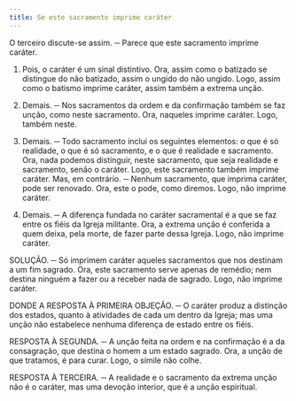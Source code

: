 ```yaml
---
title: Se este sacramento imprime caráter
---
```


O terceiro discute-se assim. ─ Parece que este sacramento imprime caráter.  

1. Pois, o caráter é um sinal distintivo. Ora, assim como o batizado se distingue do não batizado, assim o ungido do não ungido. Logo, assim como o batismo imprime caráter, assim também a extrema unção.  

2. Demais. ─ Nos sacramentos da ordem e da confirmação também se faz unção, como neste sacramento. Ora, naqueles imprime caráter. Logo, também neste.  

3. Demais. ─ Todo sacramento inclui os seguintes elementos: o que é só realidade, o que é só sacramento, e o que é realidade e sacramento. Ora, nada podemos distinguir, neste sacramento, que seja realidade e sacramento, senão o caráter. Logo, este sacramento também imprime caráter.  Mas, em contrário. ─ Nenhum sacramento, que imprima caráter, pode ser renovado. Ora, este o pode, como diremos. Logo, não imprime caráter.  

2. Demais. ─ A diferença fundada no caráter sacramental é a que se faz entre os fiéis da Igreja militante. Ora, a extrema unção é conferida a quem deixa, pela morte, de fazer parte dessa Igreja. Logo, não imprime caráter.  

SOLUÇÃO. ─ Só imprimem caráter aqueles sacramentos que nos destinam a um fim sagrado. Ora, este sacramento serve apenas de remédio; nem destina ninguém a fazer ou a receber nada de sagrado. Logo, não imprime caráter. 

DONDE A RESPOSTA À PRIMEIRA OBJEÇÃO. ─ O caráter produz a distinção dos estados, quanto à atividades de cada um dentro da Igreja; mas uma unção não estabelece nenhuma diferença de estado entre os fiéis.  

RESPOSTA À SEGUNDA. ─ A unção feita na ordem e na confirmação é a da consagração, que destina o homem a um estado sagrado. Ora, a unção de que tratamos, é para curar. Logo, o símile não colhe.  

RESPOSTA À TERCEIRA. ─ A realidade e o sacramento da extrema unção não é o caráter, mas uma devoção interior, que é a unção espiritual.